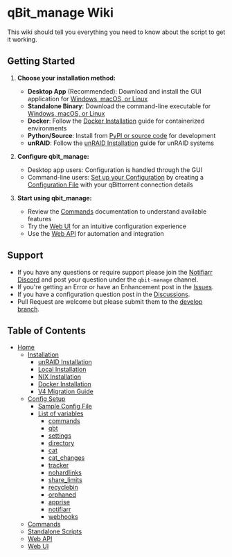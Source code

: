 # qBit_manage Wiki

This wiki should tell you everything you need to know about the script to get it working.

## Getting Started

1. **Choose your installation method:**
   - **Desktop App** (Recommended): Download and install the GUI application for [Windows, macOS, or Linux](Installation#desktop-app-installation)
   - **Standalone Binary**: Download the command-line executable for [Windows, macOS, or Linux](Installation#standalone-binary-installation)
   - **Docker**: Follow the [Docker Installation](Docker-Installation) guide for containerized environments
   - **Python/Source**: Install from [PyPI or source code](Installation#pythonsource-installation) for development
   - **unRAID**: Follow the [unRAID Installation](Unraid-Installation) guide for unRAID systems

2. **Configure qbit_manage:**
   - Desktop app users: Configuration is handled through the GUI
   - Command-line users: [Set up your Configuration](Config-Setup) by creating a [Configuration File](https://github.com/StuffAnThings/qbit_manage/blob/master/config/config.yml.sample) with your qBittorrent connection details

3. **Start using qbit_manage:**
   - Review the [Commands](Commands) documentation to understand available features
   - Try the [Web UI](Web-UI) for an intuitive configuration experience
   - Use the [Web API](Web-API) for automation and integration

## Support

* If you have any questions or require support please join the [Notifiarr Discord](https://discord.com/invite/AURf8Yz) and post your question under the `qbit-manage` channel.
* If you're getting an Error or have an Enhancement post in the [Issues](https://github.com/StuffAnThings/qbit_manage/issues/new).
* If you have a configuration question post in the [Discussions](https://github.com/StuffAnThings/qbit_manage/discussions/new).
* Pull Request are welcome but please submit them to the [develop branch](https://github.com/StuffAnThings/qbit_manage/tree/develop).

## Table of Contents

* [Home](Home)
  * [Installation](Installation)
    * [unRAID Installation](Unraid-Installation)
    * [Local Installation](Local-Installations)
    * [NIX Installation](Nix-Installation)
    * [Docker Installation](Docker-Installation)
    * [V4 Migration Guide](v4-Migration-Guide)
  * [Config Setup](Config-Setup)
    * [Sample Config File](Config-Setup#config-file)
    * [List of variables](Config-Setup#list-of-variables)
      * [commands](Config-Setup#commands)
      * [qbt](Config-Setup#qbt)
      * [settings](Config-Setup#settings)
      * [directory](Config-Setup#directory)
      * [cat](Config-Setup#cat)
      * [cat_changes](Config-Setup#cat_changes)
      * [tracker](Config-Setup#tracker)
      * [nohardlinks](Config-Setup#nohardlinks)
      * [share_limits](Config-Setup#share_limits)
      * [recyclebin](Config-Setup#recyclebin)
      * [orphaned](Config-Setup#orphaned)
      * [apprise](Config-Setup#apprise)
      * [notifiarr](Config-Setup#notifiarr)
      * [webhooks](Config-Setup#webhooks)
  * [Commands](Commands)
  * [Standalone Scripts](Standalone-Scripts)
  * [Web API](Web-API)
  * [Web UI](Web-UI)
